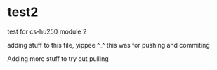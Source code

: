 # test2
test for cs-hu250 module 2


adding stuff to this file, yippee ^_^
this was for pushing and commiting

Adding more stuff to try out pulling
